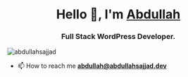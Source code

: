 <h1 align="center">Hello 👋, I'm <a href="https://abdullahsajjad.dev">Abdullah</a></h1>
<h3 align="center">Full Stack WordPress Developer.</h3>

<p align="left"> <img src="https://komarev.com/ghpvc/?username=abdullahsajjad&label=Profile%20views&color=0e75b6&style=flat" alt="abdullahsajjad" /> </p>


- 📫 How to reach me **abdullah@abdullahsajjad.dev**
